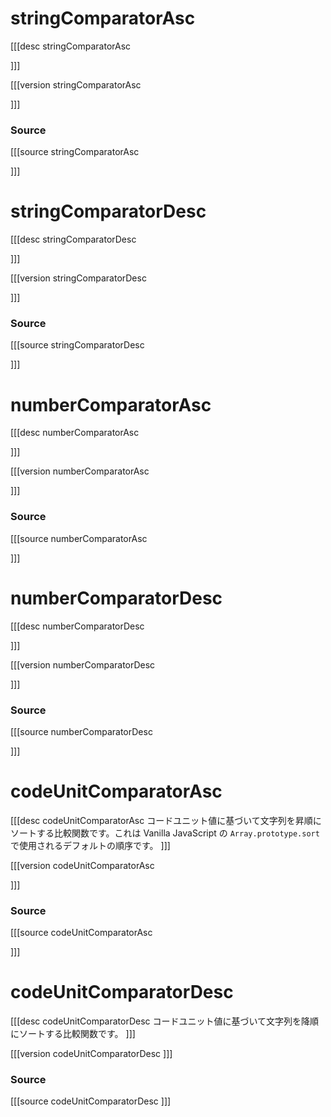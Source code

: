 # stringComparatorAsc
[[[desc stringComparatorAsc

]]]

[[[version stringComparatorAsc
  
]]]

### Source
[[[source stringComparatorAsc
  
]]]
# stringComparatorDesc
[[[desc stringComparatorDesc

]]]

[[[version stringComparatorDesc
  
]]]
### Source
[[[source stringComparatorDesc
  
]]]
# numberComparatorAsc
[[[desc numberComparatorAsc

]]]

[[[version numberComparatorAsc
  
]]]
### Source
[[[source numberComparatorAsc
  
]]]
# numberComparatorDesc
[[[desc numberComparatorDesc

]]]

[[[version numberComparatorDesc
  
]]]
### Source
[[[source numberComparatorDesc
  
]]]

# codeUnitComparatorAsc
[[[desc codeUnitComparatorAsc
コードユニット値に基づいて文字列を昇順にソートする比較関数です。これは Vanilla JavaScript の `Array.prototype.sort` で使用されるデフォルトの順序です。
]]]

[[[version codeUnitComparatorAsc
  
]]]
### Source
[[[source codeUnitComparatorAsc
  
]]]
# codeUnitComparatorDesc
[[[desc codeUnitComparatorDesc
コードユニット値に基づいて文字列を降順にソートする比較関数です。
]]]

[[[version codeUnitComparatorDesc
]]]
### Source
[[[source codeUnitComparatorDesc
]]]